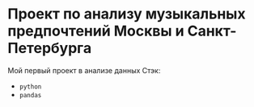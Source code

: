 # Проект по анализу музыкальных предпочтений Москвы и Санкт-Петербурга
Мой первый проект в анализе данных
Стэк:
- `python`
- `pandas`
